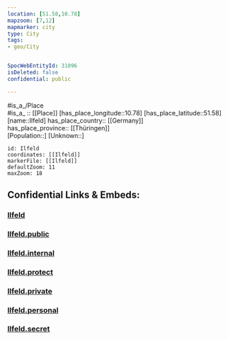 ```yaml
---
location: [51.58,10.78] 
mapzoom: [7,12] 
mapmarker: city 
type: City
tags:
- geo/City


SpocWebEntityId: 31096
isDeleted: false
confidential: public

---
```

#is_a_/Place  
#is_a_ :: [[Place]] 
[has_place_longitude::10.78] 
[has_place_latitude::51.58] 
[name::Ilfeld] 
has_place_country:: [[Germany]]  
has_place_province:: [[Thüringen]]  
[Population::] 
[Unknown::] 


```leaflet
id: Ilfeld
coordinates: [[Ilfeld]] 
markerFile: [[Ilfeld]] 
defaultZoom: 11 
maxZoom: 18
```


## Confidential Links & Embeds: 

### [Ilfeld](/_Standards/Earth/Continent/Europe/Europe~Central/Germany/Germany~East/Thüringen/counties~TH/Nordhausen/cities~Nordhausen/Hohnstein_Südharz/City/Ilfeld.md) 

### [Ilfeld.public](/_public/Earth/Continent/Europe/Europe~Central/Germany/Germany~East/Thüringen/counties~TH/Nordhausen/cities~Nordhausen/Hohnstein_Südharz/City/Ilfeld.public.md) 

### [Ilfeld.internal](/_internal/Earth/Continent/Europe/Europe~Central/Germany/Germany~East/Thüringen/counties~TH/Nordhausen/cities~Nordhausen/Hohnstein_Südharz/City/Ilfeld.internal.md) 

### [Ilfeld.protect](/_protect/Earth/Continent/Europe/Europe~Central/Germany/Germany~East/Thüringen/counties~TH/Nordhausen/cities~Nordhausen/Hohnstein_Südharz/City/Ilfeld.protect.md) 

### [Ilfeld.private](/_private/Earth/Continent/Europe/Europe~Central/Germany/Germany~East/Thüringen/counties~TH/Nordhausen/cities~Nordhausen/Hohnstein_Südharz/City/Ilfeld.private.md) 

### [Ilfeld.personal](/_personal/Earth/Continent/Europe/Europe~Central/Germany/Germany~East/Thüringen/counties~TH/Nordhausen/cities~Nordhausen/Hohnstein_Südharz/City/Ilfeld.personal.md) 

### [Ilfeld.secret](/_secret/Earth/Continent/Europe/Europe~Central/Germany/Germany~East/Thüringen/counties~TH/Nordhausen/cities~Nordhausen/Hohnstein_Südharz/City/Ilfeld.secret.md)

